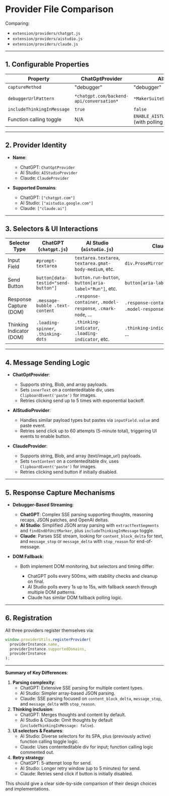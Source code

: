 # Provider File Comparison

Comparing:

* `extension/providers/chatgpt.js`
* `extension/providers/aistudio.js`
* `extension/providers/claude.js`

---

## 1. Configurable Properties

| Property                   | ChatGptProvider                          | AIStudioProvider                                        | ClaudeProvider                                          |
| -------------------------- | ---------------------------------------- | ------------------------------------------------------- | ------------------------------------------------------- |
| `captureMethod`            | "debugger"                               | "debugger"                                              | "debugger"                                              |
| `debuggerUrlPattern`       | `*chatgpt.com/backend-api/conversation*` | `*MakerSuiteService/GenerateContent*`                   | `*/completion*` (Matches Claude's streaming endpoint)   |
| `includeThinkingInMessage` | `true`                                   | `false`                                                 | `false`                                                 |
| Function calling toggle    | N/A                                      | `ENABLE_AISTUDIO_FUNCTION_CALLING` (with polling logic) | `ENABLE_CLAUDE_FUNCTION_CALLING` (logic commented out)  |

---

## 2. Provider Identity

* **Name**:

  * ChatGPT: `ChatGptProvider`
  * AI Studio: `AIStudioProvider`
  * Claude: `ClaudeProvider`
* **Supported Domains**:

  * ChatGPT: `["chatgpt.com"]`
  * AI Studio: `["aistudio.google.com"]`
  * Claude: `["claude.ai"]`

---

## 3. Selectors & UI Interactions

| Selector Type            | ChatGPT (`chatgpt.js`)               | AI Studio (`aistudio.js`)                                    | Claude (`claude.js`)                                     |
| ------------------------ | ------------------------------------ | ------------------------------------------------------------ | -------------------------------------------------------- |
| Input Field              | `#prompt-textarea`                   | `textarea.textarea`, `textarea.gmat-body-medium`, etc.       | `div.ProseMirror[contenteditable="true"]`                |
| Send Button              | `button[data-testid="send-button"]`  | `button.run-button`, `button[aria-label="Run"]`, etc.        | `button[aria-label="Send message"]`                      |
| Response Capture (DOM)   | `.message-bubble .text-content`      | `.response-container`, `.model-response`, `.cmark-node`, ... | `.response-container`, `.response-text`, `.model-response`, ... |
| Thinking Indicator (DOM) | `.loading-spinner`, `.thinking-dots` | `.thinking-indicator`, `.loading-indicator`, etc.            | `.thinking-indicator`, `.loading-indicator`, ...         |

---

## 4. Message Sending Logic

* **ChatGptProvider**:

  * Supports string, Blob, and array payloads.
  * Sets `innerText` on a contenteditable div, uses `ClipboardEvent('paste')` for images.
  * Retries clicking send up to 5 times with exponential backoff.

* **AIStudioProvider**:

  * Handles similar payload types but pastes via `inputField.value` and paste event.
  * Retries send click up to 60 attempts (5-minute total), triggering UI events to enable button.

* **ClaudeProvider**:
  * Supports string, Blob, and array (text/image_url) payloads.
  * Sets `textContent` on a contenteditable div, uses `ClipboardEvent('paste')` for images.
  * Retries clicking send button if initially disabled.

---

## 5. Response Capture Mechanisms

* **Debugger-Based Streaming**:

  * **ChatGPT**: Complex SSE parsing supporting thoughts, reasoning recaps, JSON patches, and OpenAI deltas.
  * **AI Studio**: Simplified JSON array parsing with `extractTextSegments` and `findEndOfUnitMarker`, plus `includeThinkingInMessage` toggle.
  * **Claude**: Parses SSE stream, looking for `content_block_delta` for text, and `message_stop` or `message_delta` with `stop_reason` for end-of-message.

* **DOM Fallback**:

  * Both implement DOM monitoring, but selectors and timing differ:

    * ChatGPT polls every 500ms, with stability checks and cleanup on final.
    * AI Studio polls every 1s up to 15s, with fallback search through multiple DOM patterns.
    * Claude has similar DOM fallback polling logic.

---

## 6. Registration

All three providers register themselves via:

```js
window.providerUtils.registerProvider(
  providerInstance.name,
  providerInstance.supportedDomains,
  providerInstance
);
```

---

**Summary of Key Differences**:

1. **Parsing complexity**:
    * ChatGPT: Extensive SSE parsing for multiple content types.
    * AI Studio: Simpler array-based JSON parsing.
    * Claude: SSE parsing focused on `content_block_delta`, `message_stop`, and `message_delta` with `stop_reason`.
2. **Thinking inclusion**:
    * ChatGPT: Merges thoughts and content by default.
    * AI Studio & Claude: Omit thoughts by default (`includeThinkingInMessage: false`).
3. **UI selectors & Features**:
    * AI Studio: Diverse selectors for its SPA, plus (previously active) function calling toggle logic.
    * Claude: Uses contenteditable div for input; function calling logic commented out.
4. **Retry strategy**:
    * ChatGPT: 5-attempt loop for send.
    * AI Studio: Longer retry window (up to 5 minutes) for send.
    * Claude: Retries send click if button is initially disabled.

This should give a clear side-by-side comparison of their design choices and implementations.
